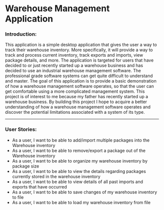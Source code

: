 # Warehouse Management Application

### Introduction: 
This application is a simple desktop application that gives the user a way to track their warehouse inventory.
More specifically, it will provide a way to track and process current inventory, track exports and 
imports, view package details, and more. The application is targeted for users that have decided to or just recently
started up a warehouse business and has decided to use an industrial warehouse management software. The 
professional grade software systems can get quite difficult to understand and master. 
The goal of this application is to provide a basic demonstration of how a warehouse management software operates, so 
that the user can get comfortable using a more complicated management system. 
This project is of interest to me because my father has recently started up a warehouse business. By building 
this project I hope to acquire a better understanding of how a warehouse management software operates and discover the 
potential limitations associated with a system of its type.  

---

### User Stories: 
- As a user, I want to be able to add/import multiple packages into the Warehouse inventory
- As a user, I want to be able to remove/export a package out of the Warehouse inventory
- As a user, I want to be able to organize my warehouse inventory by package size  
- As a user, I want to be able to view the details regarding packages currently stored in the warehouse inventory
- As a user, I want to be able to view details of all past imports and exports that have occurred
- As a user, I want to be able to save changes of my warehouse inventory to file
- As a user, I want to be able to load my warehouse inventory from file




